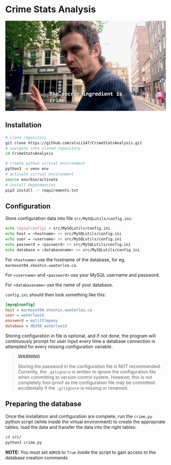 # Crime Stats Analysis

<img alt="Secret Ingredient Meme" src="img/secret_ingredient.png" width="600" />

## Installation

```bash
# clone repository
git clone https://github.com/alvii147/CrimeStatsAnalysis.git
# navigate into cloned repository
cd CrimeStatsAnalysis
```

```bash
# create python virtual environment
python3 -m venv env
# activate virtual environment
source env/bin/activate
# install dependencies
pip3 install -r requirements.txt
```

## Configuration

Store configuration data into file `src/MySQLutils/config.ini`:

```bash
echo [mysqlconfig] > src/MySQLutils/config.ini
echo host = <hostname> >> src/MySQLutils/config.ini
echo user = <username> >> src/MySQLutils/config.ini
echo password = <password> >> src/MySQLutils/config.ini
echo database = <databasename> >> src/MySQLutils/config.ini
```

For `<hostname>` use the hostname of the database, for eg. `marmoset04.shoshin.uwaterloo.ca`.

For `<username>` and `<password>` use your MySQL username and password.

For `<databasename>` use the name of your database.

`config.ini` should then look something like this:

```ini
[mysqlconfig]
host = marmoset04.shoshin.uwaterloo.ca
user = waterlooid
password = mylittlepony
database = db356_waterlooid
```

Storing configuration in file is optional, and if not done, the program will continuously prompt for user input every time a database connection is attempted for every missing configuration variable.

> **WARNING**
>
> Storing the password in the configuration file is NOT recommended. Currently, the `.gitignore` is written to ignore the configuration file when committing to version control system. However, this is not completely fool-proof as the configuration file may be committed accidentally if the `.gitignore` is missing or renamed.

## Preparing the database

Once the installation and configuration are complete, run the `crime.py` python script (while inside the virtual environment) to create the appropriate tables, load the data and transfer the data into the right tables:

```bash
cd src/
python3 crime.py
```

**NOTE:** You must set `ADMIN` to `True` inside the script to gain access to the database creation commands
